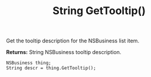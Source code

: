 ﻿---
uid: crmscript_ref_NSBusiness_GetTooltip
title: String GetTooltip()
intellisense: NSBusiness.GetTooltip
keywords: NSBusiness, GetTooltip
so.topic: reference
---

Get the tooltip description for the NSBusiness list item.

**Returns:** String NSBusiness tooltip description.

```crmscript
NSBusiness thing;
String descr = thing.GetTooltip();
```


